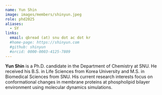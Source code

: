 ```yaml
---
name: Yun Shin
image: images/members/shinyun.jpeg
role: phd2025
aliases:
  - SY
links: 
  email: qbread (at) snu dot ac dot kr
  #home-page: https://shinyun.com
  #github: shinyun
  #orcid: 0000-0003-4125-7809
---
```


**Yun Shin** is a Ph.D. candidate in the Department of Chemistry at SNU. He received his B.S. in Life Sciences from Korea University and M.S. in Biomedical Sciences from SNU. His current research interests focus on conformational changes in membrane proteins at phospholipid bilayer environment using molecular dynamics simulations.

